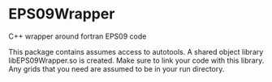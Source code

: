 # EPS09Wrapper
C++ wrapper around fortran EPS09 code

This package contains assumes access to autotools. A shared object library libEPS09Wrapper.so is created. Make sure to link your code with this library. Any grids that you need are assumed to be in your run directory.
